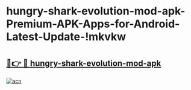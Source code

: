# hungry-shark-evolution-mod-apk-Premium-APK-Apps-for-Android-Latest-Update-!mkvkw

# <h2><a href="https://0wpi7g.esa.edu.pl?title=hungry-shark-evolution-mod-apk&ref=mkvkw">🔗👉 🔴 hungry-shark-evolution-mod-apk</a></h2>

[![acn](https://github.com/user-attachments/assets/0f9c940e-d8b0-45ae-aac7-cd30a18b3e1c)](https://0wpi7g.esa.edu.pl?title=hungry-shark-evolution-mod-apk&ref=mkvkw)

